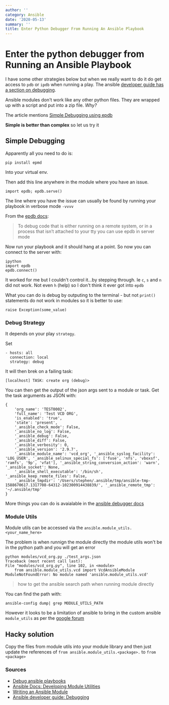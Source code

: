 ```yaml
---
author: ''
category: Ansible
date: '2020-05-13'
summary: ''
title: Enter Python Debugger From Running An Ansible Playbook
---
```

# Enter the python debugger from Running an Ansible Playbook

I have some other strategies below but when we really want to do it do get access to `pdb` or `ipdb` when running a play.
The ansible [developer guide has a section on debugging](https://docs.ansible.com/ansible/latest/dev_guide/debugging.html).

Ansible modules don't work like any other python files.
They are wrapped up with a script and put into a zip file. _Why?_

The article mentions [Simple Debugging using epdb](https://docs.ansible.com/ansible/latest/dev_guide/debugging.html#simple-debugging)

**Simple is better than complex** so let us try it

## Simple Debugging

Apparently all you need to do is:

    pip install epmd

Into your virtual env.

Then add this line anywhere in the module where you have an issue.

    import epdb; epdb.serve()

The line where you have the issue can usually be found by running your playbook in verbose mode `-vvvv`

From the [epdb docs](https://pypi.org/project/epdb/):

> To debug code that is either running on a remote system, or in a process that isn’t attached to your tty you can use epdb in server mode

Now run your playbook and it should hang at a point. So now you can connect to the server with:

    ipython
    import epdb
    epdb.connect()

It worked for me but I couldn't control it...by stepping through. Ie `c`, `s` and `n` did not work.
Not even `h` (help) so I don't think it ever got into `epdb`

What you can do is debug by outputing to the terminal - but not `print()` statements do not work in modules so it is better to use:

    raise Exception(some_value)




### Debug Strategy

It depends on your play `strategy`.

Set

    - hosts: all
      connection: local
      strategy: debug

It will then brek on a failing task:

    [localhost] TASK: create org (debug)>

You can then get the output of the json args sent to a module or task. Get the task arguments as JSON with:

    {
        'org_name': 'TEST0002',
        'full_name': 'Test VCD ORG',
        'is_enabled': 'true',
        'state': 'present',
        '_ansible_check_mode': False,
        '_ansible_no_log': False,
        '_ansible_debug': False,
        '_ansible_diff': False,
        '_ansible_verbosity': 0,
        '_ansible_version': '2.9.7',
        '_ansible_module_name': 'vcd_org', '_ansible_syslog_facility': 'LOG_USER', '_ansible_selinux_special_fs': ['fuse', 'nfs', 'vboxsf', 'ramfs', '9p', 'vfat'], '_ansible_string_conversion_action': 'warn', '_ansible_socket': None,
        '_ansible_shell_executable': '/bin/sh', '_ansible_keep_remote_files': False,
        '_ansible_tmpdir': '/Users/stephen/.ansible/tmp/ansible-tmp-1588670617.1317708-64312-102300914438839/', '_ansible_remote_tmp': '~/.ansible/tmp'
    }

More things you can do is avaialable in the [ansible debugger docs](https://docs.ansible.com/ansible/latest/user_guide/playbooks_debugger.html)


### Module Utils

Module utils can be accessed via the `ansible.module_utils.<your_name_here>`

The problem is when runnign the module directly the module utils won't be in the python path and you will get an error

    python modules/vcd_org.py ./test_args.json
    Traceback (most recent call last):
    File "modules/vcd_org.py", line 102, in <module>
        from ansible.module_utils.vcd import VcdAnsibleModule
    ModuleNotFoundError: No module named 'ansible.module_utils.vcd'

> how to get the ansible search path when running module directly

You can find the path with:

    ansible-config dump| grep MODULE_UTILS_PATH

However it looks to be a limitation of ansible to bring in the custom ansible `module_utils` as per the [google forum](https://groups.google.com/forum/#!topic/ansible-devel/A2oIPUx9jFY)

## Hacky solution

Copy the files from module utils into your module library and then just update the references of `from ansible.module_utils.<package>.` to `from <package>`

### Sources

* [Debug ansible playbooks](https://blog.codecentric.de/en/2017/06/debug-ansible-playbooks-like-pro/)
* [Ansible Docs: Developing Module Utilities](https://docs.ansible.com/ansible/latest/dev_guide/developing_module_utilities.html)
* [Writing an Ansible Module](https://dev.to/drewmullen/how-to-run-simple-tests-against-custom-ansible-modules-4875)
* [Ansible developer guide: Debugging](https://docs.ansible.com/ansible/latest/dev_guide/debugging.html)